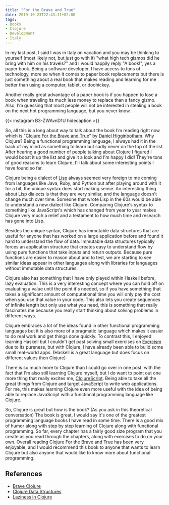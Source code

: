 ```yaml
---
title: "For the Brave and True"
date: 2019-10-23T22:43:11+02:00
tags:
- Books
- Clojure
- Development
- Italy
---
```


In my last post, I said I was in Italy on vacation and you may be thinking to yourself (most likely not, but just go with it) "what high tech gizmos did he bring with him on his travels?" and I would happily reply "A book!", yes a paper book. Being a software developer, I have access to tons of technology, more so when it comes to paper book replacements but there is just something about a real book that makes reading and learning for me better than using a computer, tablet, or doohickey. 

Another really great advantage of a paper book is if you happen to lose a book when traveling its much less money to replace than a fancy gizmo. Also, I’m guessing that most people will not be interested in stealing a book on the next hot programming language, but you never know.

{{< instagram B3-ZWAvnD1U hidecaption >}}

So, all this is a long about way to talk about the book I’m reading right now which is "[Clojure For the Brave and True](https://www.braveclojure.com/clojure-for-the-brave-and-true/)" by [Daniel Higginbotham](https://twitter.com/nonrecursive). Why Clojure? Being a functional programming language, I always had it in the back of my mind as something to learn but sadly never on the top of the list. After hearing a good number of people talking about Clojure I figured I would boost it up the list and give it a look and I'm happy I did! They're tons of good reasons to learn Clojure, I'll talk about some interesting points I have found so far.

Clojure being a dialect of [Lisp](https://en.wikipedia.org/wiki/Lisp_(programming_language)) always seemed very foreign to me coming from languages like Java, Ruby, and Python but after playing around with it for a bit, the unique syntax does start making sense. An interesting thing about Lisp dialects is that they are very similar, and the language doesn't change much over time. Someone that wrote Lisp in the 60s would be able to understand a new dialect like Clojure. Comparing Clojure's syntax to something like JavaScript's which has changed from year to year makes Clojure very much a relief and a testament to how much time and research has gone into Lisp. 

Besides the unique syntax, Clojure has immutable data structures that are useful for anyone that has worked on a large application before and found it hard to understand the flow of data. Immutable data structures typically forces an application structure that creates easy to understand flow by using pure functions that take inputs and return outputs. Because pure functions are easier to reason about and to test, we are starting to see similar ideas appear in other languages along with libraries for languages without immutable data structures.

Clojure also has something that I have only played within Haskell before, lazy evaluation. This is a very interesting concept where you can hold off on evaluating a value until the point it's needed, so if you have something that takes a significant amount of computational time you will only pay the cost when you use that value in your code. This also lets you create sequences of infinite length but only use what you need, this is something that really fascinates me because you really start thinking about solving problems in different ways. 

Clojure embraces a lot of the ideas found in other functional programming languages but it is also more of a pragmatic language which makes it easier to do real work and get things done quickly. To contrast this, I enjoyed learning Haskell but I couldn't get past solving small exercises on [Exercism](https://exercism.io/) due to its pureness, but with Clojure, I have already been able to build some small real-world apps. (Haskell is a great language but does focus on different values then Clojure)

There is so much more to Clojure than I could go over in one post, with the fact that I'm also still learning Clojure myself, but I do want to point out one more thing that really excites me, [ClojureScript](https://clojurescript.org/). Being able to take all the great things from Clojure and target JavaScript to write web applications. For me, this makes learning Clojure even more useful with the idea of being able to replace JavaScript with a functional programming language like Clojure.

So, Clojure is great but how is the book? (As you ask in this theoretical conversation) The book is great, I would say it's one of the greatest programming language books I have read in some time. There is a good mix of humor along with step by step learning of Clojure along with functional programming. So far, every chapter has a fairly good size program that you create as you read through the chapters, along with exercises to do on your own. Overall reading Clojure For the Brave and True has been very enjoyable, and I would recommend this book to anyone that wants to learn Clojure but also anyone that would like to know more about functional programming.

## References
- [Brave Clojure](https://www.braveclojure.com/)
- [Clojure Data Structures](https://clojure.org/reference/data_structures)
- [Laziness in Clojure](http://clojure-doc.org/articles/language/laziness.html)